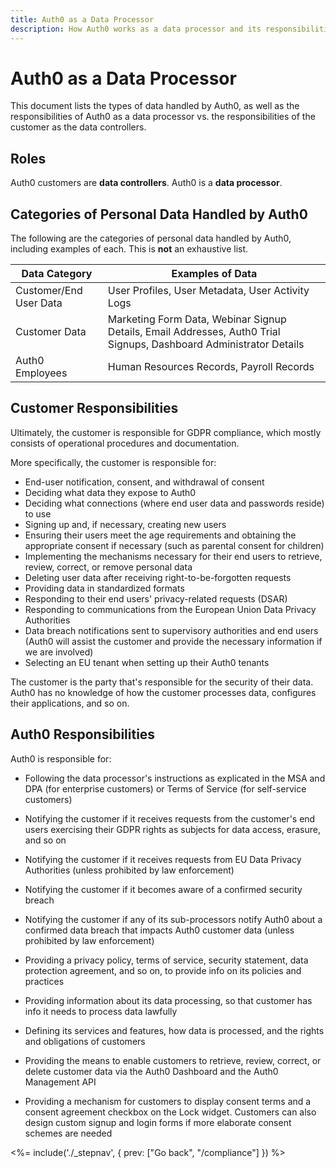 ```yaml
---
title: Auth0 as a Data Processor
description: How Auth0 works as a data processor and its responsibilities
---
```

# Auth0 as a Data Processor

This document lists the types of data handled by Auth0, as well as the responsibilities of Auth0 as a data processor vs. the responsibilities of the customer as the data controllers.

## Roles

Auth0 customers are **data controllers**. Auth0 is a **data processor**.

## Categories of Personal Data Handled by Auth0

The following are the categories of personal data handled by Auth0, including examples of each. This is **not** an exhaustive list.

| Data Category | Examples of Data |
| - | - |
| Customer/End User Data | User Profiles, User Metadata, User Activity Logs |
| Customer Data | Marketing Form Data, Webinar Signup Details, Email Addresses, Auth0 Trial Signups, Dashboard Administrator Details |
| Auth0 Employees | Human Resources Records, Payroll Records |

## Customer Responsibilities

Ultimately, the customer is responsible for GDPR compliance, which mostly consists of operational procedures and documentation.

More specifically, the customer is responsible for:

* End-user notification, consent, and withdrawal of consent
* Deciding what data they expose to Auth0
* Deciding what connections (where end user data and passwords reside) to use
* Signing up and, if necessary, creating new users
* Ensuring their users meet the age requirements and obtaining the appropriate consent if necessary (such as parental consent for children)
* Implementing the mechanisms necessary for their end users to retrieve, review, correct, or remove personal data
* Deleting user data after receiving right-to-be-forgotten requests
* Providing data in standardized formats
* Responding to their end users' privacy-related requests (DSAR)
* Responding to communications from the European Union Data Privacy Authorities
* Data breach notifications sent to supervisory authorities and end users (Auth0 will assist the customer and provide the necessary information if we are involved)
* Selecting an EU tenant when setting up their Auth0 tenants

The customer is the party that's responsible for the security of their data. Auth0 has no knowledge of how the customer processes data, configures their applications, and so on.

## Auth0 Responsibilities

Auth0 is responsible for:

* Following the data processor's instructions as explicated in the MSA and DPA (for enterprise customers) or Terms of Service (for self-service customers)
* Notifying the customer if it receives requests from the customer's end users exercising their GDPR rights as subjects for data access, erasure, and so on
* Notifying the customer if it receives requests from EU Data Privacy Authorities (unless prohibited by law enforcement)
* Notifying the customer if it becomes aware of a confirmed security breach
* Notifying the customer if any of its sub-processors notify Auth0 about a confirmed data breach that impacts Auth0 customer data (unless prohibited by law enforcement)
* Providing a privacy policy, terms of service, security statement, data protection agreement, and so on, to provide info on its policies and practices

* Providing information about its data processing, so that customer has info it needs to process data lawfully
* Defining its services and features, how data is processed, and the rights and obligations of customers

* Providing the means to enable customers to retrieve, review, correct, or delete customer data via the Auth0 Dashboard and the Auth0 Management API
* Providing a mechanism for customers to display consent terms and a consent agreement checkbox on the Lock widget. Customers can also design custom signup and login forms if more elaborate consent schemes are needed

<%= include('./_stepnav', {
 prev: ["Go back", "/compliance"]
}) %>